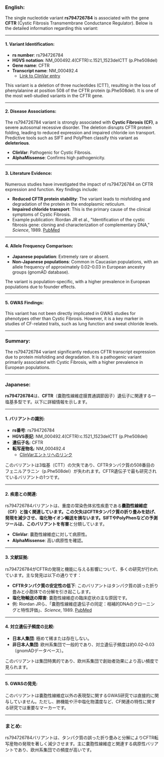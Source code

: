 ### English:
The single nucleotide variant **rs794726784** is associated with the gene **CFTR** (Cystic Fibrosis Transmembrane Conductance Regulator). Below is the detailed information regarding this variant:

---

#### 1. **Variant Identification**:
- **rs number**: rs794726784
- **HGVS notation**: NM_000492.4(CFTR):c.1521_1523delCTT (p.Phe508del)
- **Gene name**: CFTR
- **Transcript name**: NM_000492.4  
  - [Link to ClinVar entry](https://www.ncbi.nlm.nih.gov/clinvar/variation/7107/)

This variant is a deletion of three nucleotides (CTT), resulting in the loss of phenylalanine at position 508 of the CFTR protein (p.Phe508del). It is one of the most well-studied variants in the CFTR gene.

---

#### 2. **Disease Associations**:
The rs794726784 variant is strongly associated with **Cystic Fibrosis (CF)**, a severe autosomal recessive disorder. The deletion disrupts CFTR protein folding, leading to reduced expression and impaired chloride ion transport. Predictive tools such as SIFT and PolyPhen classify this variant as **deleterious**.

- **ClinVar**: Pathogenic for Cystic Fibrosis.
- **AlphaMissense**: Confirms high pathogenicity.

---

#### 3. **Literature Evidence**:
Numerous studies have investigated the impact of rs794726784 on CFTR expression and function. Key findings include:
- **Reduced CFTR protein stability**: The variant leads to misfolding and degradation of the protein in the endoplasmic reticulum.
- **Impaired chloride transport**: This is the primary cause of the clinical symptoms of Cystic Fibrosis.
- Example publication: Riordan JR et al., "Identification of the cystic fibrosis gene: cloning and characterization of complementary DNA," *Science*, 1989. [PubMed](https://pubmed.ncbi.nlm.nih.gov/2475911/)

---

#### 4. **Allele Frequency Comparison**:
- **Japanese population**: Extremely rare or absent.
- **Non-Japanese populations**: Common in Caucasian populations, with an allele frequency of approximately 0.02–0.03 in European ancestry groups (gnomAD database).

The variant is population-specific, with a higher prevalence in European populations due to founder effects.

---

#### 5. **GWAS Findings**:
This variant has not been directly implicated in GWAS studies for phenotypes other than Cystic Fibrosis. However, it is a key marker in studies of CF-related traits, such as lung function and sweat chloride levels.

---

### Summary:
The rs794726784 variant significantly reduces CFTR transcript expression due to protein misfolding and degradation. It is a pathogenic variant primarily associated with Cystic Fibrosis, with a higher prevalence in European populations.

---

### Japanese:
**rs794726784**は、**CFTR**（嚢胞性線維症膜貫通調節因子）遺伝子に関連する一塩基多型です。以下に詳細情報を示します。

---

#### 1. **バリアントの識別**:
- **rs番号**: rs794726784
- **HGVS表記**: NM_000492.4(CFTR):c.1521_1523delCTT (p.Phe508del)
- **遺伝子名**: CFTR
- **転写産物名**: NM_000492.4  
  - [ClinVarエントリへのリンク](https://www.ncbi.nlm.nih.gov/clinvar/variation/7107/)

このバリアントは3塩基（CTT）の欠失であり、CFTRタンパク質の508番目のフェニルアラニン（p.Phe508del）が失われます。CFTR遺伝子で最も研究されているバリアントの1つです。

---

#### 2. **疾患との関連**:
rs794726784バリアントは、重度の常染色体劣性疾患である**嚢胞性線維症（CF）**と強く関連しています。この欠失はCFTRタンパク質の折り畳みを妨げ、発現を減少させ、塩化物イオン輸送を損ないます。SIFTやPolyPhenなどの予測ツールは、このバリアントを**有害**と分類しています。

- **ClinVar**: 嚢胞性線維症に対して病原性。
- **AlphaMissense**: 高い病原性を確認。

---

#### 3. **文献証拠**:
rs794726784がCFTRの発現と機能に与える影響について、多くの研究が行われています。主な発見は以下の通りです：
- **CFTRタンパク質の安定性の低下**: このバリアントはタンパク質の誤った折り畳みと小胞体での分解を引き起こします。
- **塩化物輸送の障害**: 嚢胞性線維症の臨床症状の主な原因です。
- 例: Riordan JRら、「嚢胞性線維症遺伝子の同定：相補的DNAのクローニングと特性評価」、*Science*, 1989. [PubMed](https://pubmed.ncbi.nlm.nih.gov/2475911/)

---

#### 4. **対立遺伝子頻度の比較**:
- **日本人集団**: 極めて稀または存在しない。
- **非日本人集団**: 欧州系集団で一般的であり、対立遺伝子頻度は約0.02–0.03（gnomADデータベース）。

このバリアントは集団特異的であり、欧州系集団で創始者効果により高い頻度で見られます。

---

#### 5. **GWASの発見**:
このバリアントは嚢胞性線維症以外の表現型に関するGWAS研究では直接的に関与していません。ただし、肺機能や汗中塩化物濃度など、CF関連の特性に関する研究では重要なマーカーです。

---

### まとめ:
rs794726784バリアントは、タンパク質の誤った折り畳みと分解によりCFTR転写産物の発現を著しく減少させます。主に嚢胞性線維症と関連する病原性バリアントであり、欧州系集団での頻度が高いです。